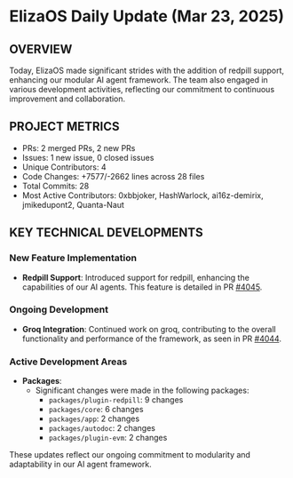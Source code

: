 # ElizaOS Daily Update (Mar 23, 2025)

## OVERVIEW 
Today, ElizaOS made significant strides with the addition of redpill support, enhancing our modular AI agent framework. The team also engaged in various development activities, reflecting our commitment to continuous improvement and collaboration.

## PROJECT METRICS
- PRs: 2 merged PRs, 2 new PRs
- Issues: 1 new issue, 0 closed issues
- Unique Contributors: 4
- Code Changes: +7577/-2662 lines across 28 files
- Total Commits: 28
- Most Active Contributors: 0xbbjoker, HashWarlock, ai16z-demirix, jmikedupont2, Quanta-Naut

## KEY TECHNICAL DEVELOPMENTS

### New Feature Implementation
- **Redpill Support**: Introduced support for redpill, enhancing the capabilities of our AI agents. This feature is detailed in PR [#4045](https://github.com/elizaos/eliza/pull/4045).

### Ongoing Development
- **Groq Integration**: Continued work on groq, contributing to the overall functionality and performance of the framework, as seen in PR [#4044](https://github.com/elizaos/eliza/pull/4044).

### Active Development Areas
- **Packages**: 
  - Significant changes were made in the following packages:
    - `packages/plugin-redpill`: 9 changes
    - `packages/core`: 6 changes
    - `packages/app`: 2 changes
    - `packages/autodoc`: 2 changes
    - `packages/plugin-evm`: 2 changes

These updates reflect our ongoing commitment to modularity and adaptability in our AI agent framework.